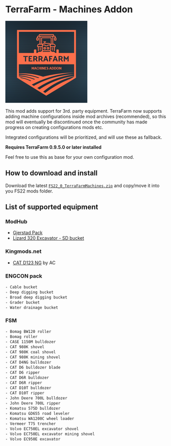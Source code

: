# TerraFarm - Machines Addon

![1](./icon_terraFarmMachines.png)

This mod adds support for 3rd. party equipment.
TerraFarm now supports adding machine configurations inside mod archives (recommended), so this mod will eventually be discontinued once the community has made progress on creating configurations mods etc.

Integrated configurations will be prioritized, and will use these as fallback.

**Requires TerraFarm 0.9.5.0 or later installed**

Feel free to use this as base for your own configuration mod.

## How to download and install

Download the latest [```FS22_0_TerraFarmMachines.zip```](https://github.com/scfmod/FS22_TerraFarmMachines/releases/latest/download/FS22_0_TerraFarmMachines.zip) and copy/move it into you FS22 mods folder.

## List of supported equipment

### ModHub

- [Gjerstad Pack](https://www.farming-simulator.com/mod.php?lang=en&country=us&mod_id=242094&title=fs2022)
- [Lizard 320 Excavator - SD bucket](https://www.farming-simulator.com/mod.php?lang=en&country=us&mod_id=230612&title=fs2022)

### Kingmods.net
- [CAT D123 NG](https://www.kingmods.net/en/fs22/mods/34461/dozer-cat-d123) by AC

### ENGCON pack
```
- Cable bucket
- Deep digging bucket
- Broad deep digging bucket
- Grader bucket
- Water drainage bucket
```

### FSM
```
- Bomag BW120 roller
- Bomag roller
- CASE 1150M bulldozer
- CAT 980K shovel
- CAT 980K coal shovel
- CAT 980K mining shovel
- CAT D4NG bulldozer
- CAT D6 bulldozer blade
- CAT D6 ripper
- CAT D6R bulldozer
- CAT D6R ripper
- CAT D10T bulldozer
- CAT D10T ripper
- John Deere 700L bulldozer
- John Deere 700L ripper
- Komatsu 575D bulldozer
- Komatsu GD655 road leveler
- Komatsu WA1200C wheel loader
- Vermeer T75 trencher
- Volvo EC750EL excavator shovel
- Volvo EC750EL excavator mining shovel
- Volvo EC950E excavator
```